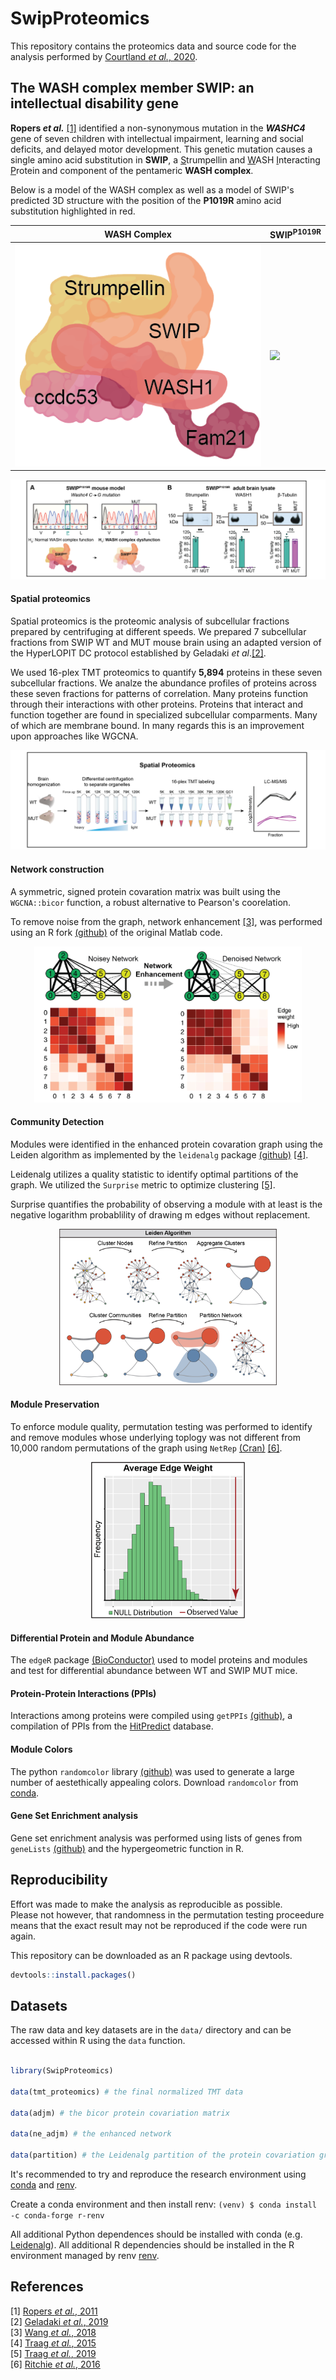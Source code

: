 # SwipProteomics
This repository contains the proteomics data and source code for the analysis 
performed by [Courtland _et al._, 2020](link/to/elife/).

## The WASH complex member SWIP: an intellectual disability gene
__Ropers _et al.___ [[1]](./refs/Ropers_2011.pdf) identified a non-synonymous mutation in the **_WASHC4_** gene of
seven children with intellectual impairment, learning and social deficits, and delayed motor development. 
This genetic mutation causes a single amino acid substitution in __SWIP__,
a <ins>S</ins>trumpellin and <ins>W</ins>ASH <ins>I</ins>nteracting <ins>P</ins>rotein and component of the pentameric __WASH complex__. 

Below is a model of the WASH complex as well as a model of SWIP's predicted 
3D structure with the position of the __P1019R__ amino acid substitution 
highlighted in red.

| __WASH Complex__ | __SWIP<sup>P1019R</sup>__ |
|------------------|---------------------------|
|![](./figs/github/WASH_Complex.png)|![](./models/Swip.gif)|


<p align="center">
  <img src="./figs/github/DNA_Protein.png"/>
  </p>

#### Spatial proteomics
Spatial proteomics is the proteomic analysis of subcellular fractions prepared by centrifuging at different speeds.
We prepared 7 subcellular fractions from SWIP WT and MUT mouse brain using an adapted version of the HyperLOPIT DC 
protocol established by Geladaki _et al_.[[2]](refs/Geladaki_2019.pdf).

We used 16-plex TMT proteomics to quantify __5,894__ proteins in these seven
subcellular fractions. We analze the abundance profiles of proteins across these
seven fractions for patterns of correlation. Many proteins function through
their interactions with other proteins. Proteins that interact and function
together are found in specialized subcellular comparments. Many of which are
membrane bound. In many  regards this is an improvement upon approaches like
WGCNA.

<p align="center">
  <img src="./figs/github/TMT_Design.png"/>
  </p>

#### Network construction
A symmetric, signed protein covaration matrix was built using the `WGCNA::bicor`
function, a robust alternative to Pearson's coorelation.

To remove noise from the graph, network enhancement [[3]](./refs/Wang_2018.pdf), 
was performed using an R fork [(github)](https://github.com/microbma/neten) of the original Matlab code. 

<p align="center">
  <img src="./figs/github/Network_Enhancement.png" height="250" />
  </p>

#### Community Detection
Modules were identified in the enhanced protein covaration graph using 
the Leiden algorithm as implemented by the `leidenalg` package 
[(github)](https://github.com/vtraag/leidenalg) [[4]](refs/Traag_2019.pdf).

Leidenalg utilizes a quality statistic to identify optimal partitions 
of the graph. We utilized the `Surprise` metric to optimize clustering 
[[5]](refs/Traag_2015.pdf).  

Surprise quantifies the probability of observing a module with at least 
is the negative logarithm probablility of drawing m edges without replacement.

<p align="center">
  <img src="./figs/github/Leiden.png" height="250" />
  </p>

#### Module Preservation
To enforce module quality, permutation testing was performed to identify 
and remove modules whose underlying toplogy was not different from 10,000 random 
permutations of the graph using `NetRep` 
[(Cran)](https://cran.r-project.org/web/packages/NetRep/vignettes/NetRep.html)
[[6]](refs/Ritchie_2016.pdf).  

<p align="center">
  <img src="./figs/github/Permutation_Histogram.png" height="250" />
  </p>

#### Differential Protein and Module Abundance
The `edgeR` package 
[(BioConductor)](https://bioconductor.org/packages/release/bioc/html/edgeR.html)
used to model proteins and modules and test for differential abundance 
between WT and SWIP MUT mice.

#### Protein-Protein Interactions (PPIs)
Interactions among proteins were compiled using `getPPIs` 
[(github)](https://github.com/twesleyb/getPPIs),
a compilation of PPIs from the [HitPredict](http://www.hitpredict.org/) database.

#### Module Colors
The python `randomcolor` library [(github)](https://github.com/kevinwuhoo/randomcolor-py)
was used to generate a large number of aestethically appealing colors. Download
`randomcolor` from [conda](https://anaconda.org/conda-forge/randomcolor).

#### Gene Set Enrichment analysis
Gene set enrichment analysis was performed using lists of genes from 
`geneLists` [(github)](https://github.com/twesleyb/geneLists) and the
hypergeometric function in R.

## Reproducibility 
Effort was made to make the analysis as reproducible as possible.   
Please not however, that randomness in the permutation testing proceedure means
that the exact result may not be reproduced if the code were run again.

This repository can be downloaded as an R package using devtools.
```R
devtools::install.packages()
```

## Datasets
The raw data and key datasets are in the `data/` directory and can be accessed 
within R using the `data` function.
```R

library(SwipProteomics)

data(tmt_proteomics) # the final normalized TMT data

data(adjm) # the bicor protein covariation matrix

data(ne_adjm) # the enhanced network

data(partition) # the Leidenalg partition of the protein covariation graph
```
It's recommended to try and reproduce the research environment using 
[conda](https://docs.anaconda.com/anaconda/install/) 
and [renv](https://anaconda.org/conda-forge/r-renv).   

Create a conda environment and then install renv:
`(venv) $ conda install -c conda-forge r-renv`

All additional Python dependences should be installed with conda (e.g. [Leidenalg](https://anaconda.org/conda-forge/leidenalg)). 
All additional R dependencies should be installed in the R environment managed by renv [renv](https://github.com/rstudio/renv).

## References
[1] [Ropers _et al._, 2011](refs/Ropers_2011.pdf)  
[2] [Geladaki _et al._, 2019](refs/Geladaki_2019.pdf)  
[3] [Wang _et al._, 2018](refs/Wang_2018.pdf)  
[4] [Traag _et al._, 2015](refs/Traag_2015.pdf)  
[5] [Traag _et al._, 2019](refs/Traag_2019.pdf)  
[6] [Ritchie _et al._, 2016](refs/Ritchie_2016.pdf)  
